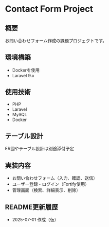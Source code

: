 # Contact Form Project

## 概要
お問い合わせフォーム作成の課題プロジェクトです。

## 環境構築
- Dockerを使用
- Laravel 9.x

## 使用技術
- PHP
- Laravel
- MySQL
- Docker

## テーブル設計
ER図やテーブル設計は別途添付予定

## 実装内容
- お問い合わせフォーム（入力、確認、送信）
- ユーザー登録・ログイン（Fortify使用）
- 管理画面（検索、詳細表示、削除）

## README更新履歴
- 2025-07-01 作成（仮）
